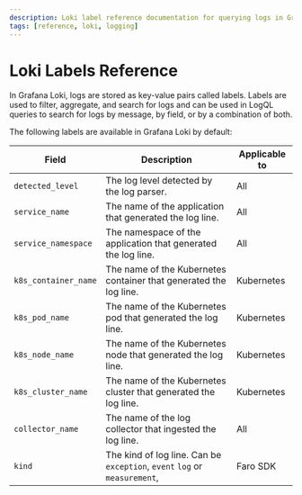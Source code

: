 ```yaml
---
description: Loki label reference documentation for querying logs in Grafana Loki.
tags: [reference, loki, logging]
---
```


# Loki Labels Reference

In Grafana Loki, logs are stored as key-value pairs called labels. Labels are used to filter, aggregate, and search for logs and can be used in LogQL queries to search for logs by message, by field, or by a combination of both.

The following labels are available in Grafana Loki by default:

| Field                | Description                                                               | Applicable to |
| -------------------- | ------------------------------------------------------------------------- | ------------- |
| `detected_level`     | The log level detected by the log parser.                                 | All           |
| `service_name`       | The name of the application that generated the log line.                  | All           |
| `service_namespace`  | The namespace of the application that generated the log line.             | All           |
| `k8s_container_name` | The name of the Kubernetes container that generated the log line.         | Kubernetes    |
| `k8s_pod_name`       | The name of the Kubernetes pod that generated the log line.               | Kubernetes    |
| `k8s_node_name`      | The name of the Kubernetes node that generated the log line.              | Kubernetes    |
| `k8s_cluster_name`   | The name of the Kubernetes cluster that generated the log line.           | Kubernetes    |
| `collector_name`     | The name of the log collector that ingested the log line.                 | All           |
| `kind`               | The kind of log line. Can be `exception`, `event` `log` or `measurement`, | Faro SDK      |
